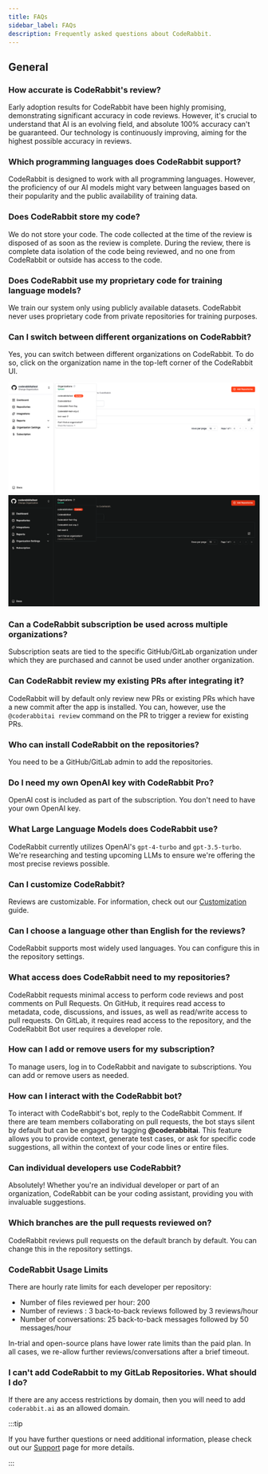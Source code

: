```yaml
---
title: FAQs
sidebar_label: FAQs
description: Frequently asked questions about CodeRabbit.
---
```


## General

### How accurate is CodeRabbit's review?

Early adoption results for CodeRabbit have been highly promising, demonstrating
significant accuracy in code reviews. However, it's crucial to understand that
AI is an evolving field, and absolute 100% accuracy can't be guaranteed. Our
technology is continuously improving, aiming for the highest possible accuracy
in reviews.

### Which programming languages does CodeRabbit support?

CodeRabbit is designed to work with all programming languages. However, the
proficiency of our AI models might vary between languages based on their
popularity and the public availability of training data.

### Does CodeRabbit store my code?

We do not store your code. The code collected at the time of the review is
disposed of as soon as the review is complete. During the review, there is
complete data isolation of the code being reviewed, and no one from CodeRabbit
or outside has access to the code.

### Does CodeRabbit use my proprietary code for training language models?

We train our system only using publicly available datasets. CodeRabbit never
uses proprietary code from private repositories for training purposes.

### Can I switch between different organizations on CodeRabbit?

Yes, you can switch between different organizations on CodeRabbit. To do so,
click on the organization name in the top-left corner of the CodeRabbit UI.

![Switch Organizations](./images/cr_support_orgs_light.png#gh-light-mode-only)
![Switch Organizations](./images/cr_support_orgs_dark.png#gh-dark-mode-only)

### Can a CodeRabbit subscription be used across multiple organizations?

Subscription seats are tied to the specific GitHub/GitLab organization under
which they are purchased and cannot be used under another organization.

### Can CodeRabbit review my existing PRs after integrating it?

CodeRabbit will by default only review new PRs or existing PRs which have a new
commit after the app is installed. You can, however, use the
`@coderabbitai review` command on the PR to trigger a review for existing PRs.

### Who can install CodeRabbit on the repositories?

You need to be a GitHub/GitLab admin to add the repositories.

### Do I need my own OpenAI key with CodeRabbit Pro?

OpenAI cost is included as part of the subscription. You don't need to have your
own OpenAI key.

### What Large Language Models does CodeRabbit use?

CodeRabbit currently utilizes OpenAI's `gpt-4-turbo` and `gpt-3.5-turbo`. We're
researching and testing upcoming LLMs to ensure we're offering the most precise
reviews possible.

### Can I customize CodeRabbit?

Reviews are customizable. For information, check out our
[Customization](../guides/review-instructions.md) guide.

### Can I choose a language other than English for the reviews?

CodeRabbit supports most widely used languages. You can configure this in the
repository settings.

### What access does CodeRabbit need to my repositories?

CodeRabbit requests minimal access to perform code reviews and post comments on
Pull Requests. On GitHub, it requires read access to metadata, code,
discussions, and issues, as well as read/write access to pull requests. On
GitLab, it requires read access to the repository, and the CodeRabbit Bot user
requires a developer role.

### How can I add or remove users for my subscription?

To manage users, log in to CodeRabbit and navigate to subscriptions. You can add
or remove users as needed.

### How can I interact with the CodeRabbit bot?

To interact with CodeRabbit's bot, reply to the CodeRabbit Comment. If there are
team members collaborating on pull requests, the bot stays silent by default but
can be engaged by tagging **@coderabbitai**. This feature allows you to provide
context, generate test cases, or ask for specific code suggestions, all within
the context of your code lines or entire files.

### Can individual developers use CodeRabbit?

Absolutely! Whether you're an individual developer or part of an organization,
CodeRabbit can be your coding assistant, providing you with invaluable
suggestions.

### Which branches are the pull requests reviewed on?

CodeRabbit reviews pull requests on the default branch by default. You can
change this in the repository settings.

### CodeRabbit Usage Limits

There are hourly rate limits for each developer per repository:

- Number of files reviewed per hour: 200
- Number of reviews : 3 back-to-back reviews followed by 3 reviews/hour
- Number of conversations: 25 back-to-back messages followed by 50 messages/hour

In-trial and open-source plans have lower rate limits than the paid plan. In all
cases, we re-allow further reviews/conversations after a brief timeout.

### I can't add CodeRabbit to my GitLab Repositories. What should I do?

If there are any access restrictions by domain, then you will need to add
`coderabbit.ai` as an allowed domain.

:::tip

If you have further questions or need additional information, please check out
our [Support](../about/support.md) page for more details.

:::
